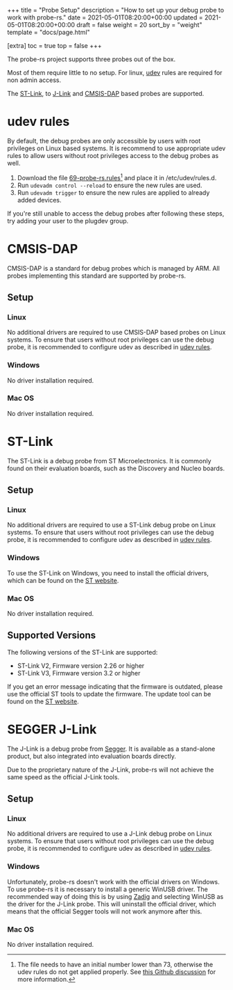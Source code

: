 +++
title = "Probe Setup"
description = "How to set up your debug probe to work with probe-rs."
date = 2021-05-01T08:20:00+00:00
updated = 2021-05-01T08:20:00+00:00
draft = false
weight = 20
sort_by = "weight"
template = "docs/page.html"

[extra]
toc = true
top = false
+++

The probe-rs project supports three probes out of the box.

Most of them require little to no setup. For linux, [udev](#udev-rules) rules are required for non admin access.

The [ST-Link](#st-link), to [J-Link](#segger-j-link) and [CMSIS-DAP](#cmsis-dap) based probes are supported.

# udev rules

By default, the debug probes are only accessible by users with root privileges on Linux based systems.
It is recommend to use appropriate udev rules to allow users without root privileges
access to the debug probes as well.

1. Download the file [69-probe-rs.rules](/files/69-probe-rs.rules)[^1] and place it in /etc/udev/rules.d.
2. Run `udevadm control --reload` to ensure the new rules are used.
3. Run  `udevadm trigger` to ensure the new rules are applied to already added devices.

If you're still unable to access the debug probes after following these steps, try adding your user to the plugdev group.

[^1]: The file needs to have an initial number lower than 73, otherwise the udev rules do not get applied properly. See [this Github discussion](https://github.com/systemd/systemd/issues/4288#issuecomment-348166161) for more information.

# CMSIS-DAP

CMSIS-DAP is a standard for debug probes which is managed by ARM. All probes implementing this
standard are supported by probe-rs.

## Setup

### Linux

No additional drivers are required to use CMSIS-DAP based probes on Linux systems.
To ensure that users without root privileges can use the debug probe, it is recommended to
configure udev as described in [udev rules](#udev-rules).

### Windows

No driver installation required.

### Mac OS

No driver installation required.

# ST-Link

The ST-Link is a debug probe from ST Microelectronics.
It is commonly found on their evaluation boards,
such as the Discovery and Nucleo boards.

## Setup

### Linux

No additional drivers are required to use a ST-Link debug probe on Linux systems.
To ensure that users without root privileges can use the debug probe, it is recommended to
configure udev as described in [udev rules](#udev-rules).

### Windows

To use the ST-Link on Windows, you need to install the official drivers, which can be found on
the [ST website](https://www.st.com/en/development-tools/stsw-link009.html).


### Mac OS

No driver installation required.


## Supported Versions

The following versions of the ST-Link are supported:

* ST-Link V2, Firmware version 2.26 or higher
* ST-Link V3, Firmware version 3.2 or higher

If you get an error message indicating that the firmware is outdated, please use the
official ST tools to update the firmware.
The update tool can be found on
the [ST website](https://www.st.com/en/development-tools/stsw-link007.html).

# SEGGER J-Link

The J-Link is a debug probe from [Segger](https://www.segger.com/). It is available as a stand-alone
product, but also integrated into evaluation boards directly.

Due to the proprietary nature of the J-Link, probe-rs will not achieve the same speed as the official J-Link tools.

## Setup

### Linux

No additional drivers are required to use a J-Link debug probe on Linux systems.
To ensure that users without root privileges can use the debug probe, it is recommended to
configure udev as described in [udev rules](#udev-rules).

### Windows

Unfortunately, probe-rs doesn't work with the official drivers on Windows. To use probe-rs
it is necessary to install a generic WinUSB driver. The recommended way of doing this is
by using [Zadig](https://zadig.akeo.ie/) and selecting WinUSB as the driver for the J-Link probe.
This will uninstall the official driver,
which means that the official Segger tools will not work anymore after this.


### Mac OS

No driver installation required.

